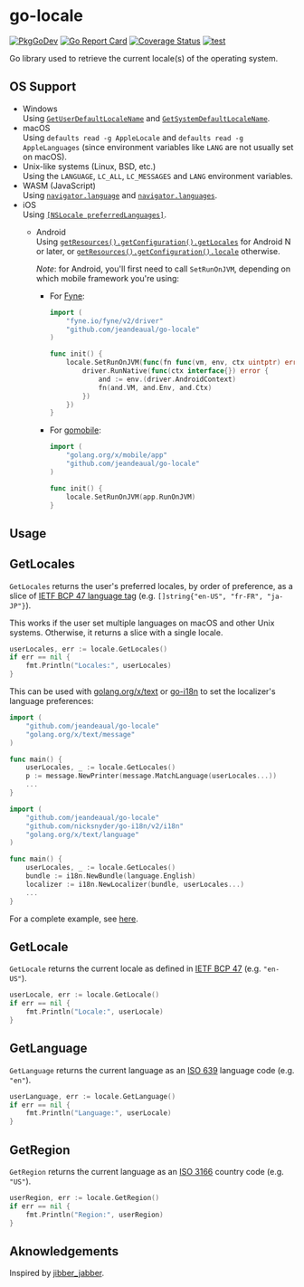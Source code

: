 # go-locale

[![PkgGoDev](https://pkg.go.dev/badge/github.com/jeandeaual/go-locale)](https://pkg.go.dev/github.com/jeandeaual/go-locale)
[![Go Report Card](https://goreportcard.com/badge/github.com/jeandeaual/go-locale)](https://goreportcard.com/report/github.com/jeandeaual/go-locale)
[![Coverage Status](https://coveralls.io/repos/github/jeandeaual/go-locale/badge.svg?branch=master)](https://coveralls.io/github/jeandeaual/go-locale?branch=master)
[![test](https://github.com/jeandeaual/go-locale/workflows/test/badge.svg)](https://github.com/jeandeaual/go-locale/actions?query=workflow%3Atest)

Go library used to retrieve the current locale(s) of the operating system.

## OS Support

* Windows\
    Using [`GetUserDefaultLocaleName`](https://docs.microsoft.com/en-us/windows/win32/api/winnls/nf-winnls-getuserdefaultlocalename) and [`GetSystemDefaultLocaleName`](https://docs.microsoft.com/en-us/windows/win32/api/winnls/nf-winnls-getsystemdefaultlocalename).
* macOS\
    Using `defaults read -g AppleLocale` and `defaults read -g AppleLanguages` (since environment variables like `LANG` are not usually set on macOS).
* Unix-like systems (Linux, BSD, etc.)\
    Using the `LANGUAGE`, `LC_ALL`, `LC_MESSAGES` and `LANG` environment variables.
* WASM (JavaScript)\
    Using [`navigator.language`](https://developer.mozilla.org/en-US/docs/Web/API/NavigatorLanguage/language) and [`navigator.languages`](https://developer.mozilla.org/en-US/docs/Web/API/NavigatorLanguage/languages).
* iOS\
    Using [`[NSLocale preferredLanguages]`](https://developer.apple.com/documentation/foundation/nslocale/1415614-preferredlanguages).
  * Android\
      Using [`getResources().getConfiguration().getLocales`](https://developer.android.com/reference/android/content/res/Configuration#getLocales()) for Android N or later, or [`getResources().getConfiguration().locale`](https://developer.android.com/reference/android/content/res/Configuration#locale) otherwise.

      *Note*: for Android, you'll first need to call `SetRunOnJVM`, depending on which mobile framework you're using:

      * For [Fyne](https://fyne.io/):

          ```go
          import (
              "fyne.io/fyne/v2/driver"
              "github.com/jeandeaual/go-locale"
          )

          func init() {
              locale.SetRunOnJVM(func(fn func(vm, env, ctx uintptr) error) {
                  driver.RunNative(func(ctx interface{}) error {
                      and := env.(driver.AndroidContext)
                      fn(and.VM, and.Env, and.Ctx)
                  })
              })
          }
          ```

      * For [gomobile](https://github.com/golang/go/wiki/Mobile):

          ```go
          import (
              "golang.org/x/mobile/app"
              "github.com/jeandeaual/go-locale"
          )

          func init() {
              locale.SetRunOnJVM(app.RunOnJVM)
          }
          ```

## Usage

## GetLocales

`GetLocales` returns the user's preferred locales, by order of preference, as a slice of [IETF BCP 47 language tag](https://tools.ietf.org/rfc/bcp/bcp47.txt) (e.g. `[]string{"en-US", "fr-FR", "ja-JP"}`).

This works if the user set multiple languages on macOS and other Unix systems.
Otherwise, it returns a slice with a single locale.

```go
userLocales, err := locale.GetLocales()
if err == nil {
	fmt.Println("Locales:", userLocales)
}
```

This can be used with [golang.org/x/text](https://godoc.org/golang.org/x/text) or [go-i18n](https://github.com/nicksnyder/go-i18n) to set the localizer's language preferences:

```go
import (
	"github.com/jeandeaual/go-locale"
	"golang.org/x/text/message"
)

func main() {
	userLocales, _ := locale.GetLocales()
	p := message.NewPrinter(message.MatchLanguage(userLocales...))
	...
}
```

```go
import (
	"github.com/jeandeaual/go-locale"
	"github.com/nicksnyder/go-i18n/v2/i18n"
	"golang.org/x/text/language"
)

func main() {
	userLocales, _ := locale.GetLocales()
	bundle := i18n.NewBundle(language.English)
	localizer := i18n.NewLocalizer(bundle, userLocales...)
	...
}
```

For a complete example, see [here](examples/getlocale-gui/main.go).

## GetLocale

`GetLocale` returns the current locale as defined in [IETF BCP 47](https://tools.ietf.org/rfc/bcp/bcp47.txt) (e.g. `"en-US"`).

```go
userLocale, err := locale.GetLocale()
if err == nil {
	fmt.Println("Locale:", userLocale)
}
```

## GetLanguage

`GetLanguage` returns the current language as an [ISO 639](http://en.wikipedia.org/wiki/ISO_639) language code (e.g. `"en"`).

```go
userLanguage, err := locale.GetLanguage()
if err == nil {
	fmt.Println("Language:", userLocale)
}
```

## GetRegion

`GetRegion` returns the current language as an [ISO 3166](http://en.wikipedia.org/wiki/ISO_3166-1) country code (e.g. `"US"`).

```go
userRegion, err := locale.GetRegion()
if err == nil {
	fmt.Println("Region:", userRegion)
}
```

## Aknowledgements

Inspired by [jibber_jabber](https://github.com/cloudfoundry-attic/jibber_jabber).
